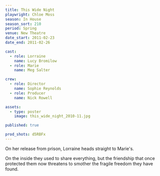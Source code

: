 ```yaml
---
title: This Wide Night
playwright: Chloe Moss
season: In House
season_sort: 210
period: Spring
venue: New Theatre
date_start: 2011-02-23
date_end: 2011-02-26

cast:
  - role: Lorraine
    name: Lucy Bromilow
  - role: Marie
    name: Meg Salter

crew:
  - role: Director
    name: Sophie Reynolds
  - role: Producer
    name: Nick Rowell

assets:
  - type: poster
    image: this_wide_night_2010-11.jpg

published: true

prod_shots: d5RBFx
---
```


On her release from prison, Lorraine heads straight to Marie's.

On the inside they used to share everything, but the friendship that once protected them now threatens to smother the fragile freedom they have found.
